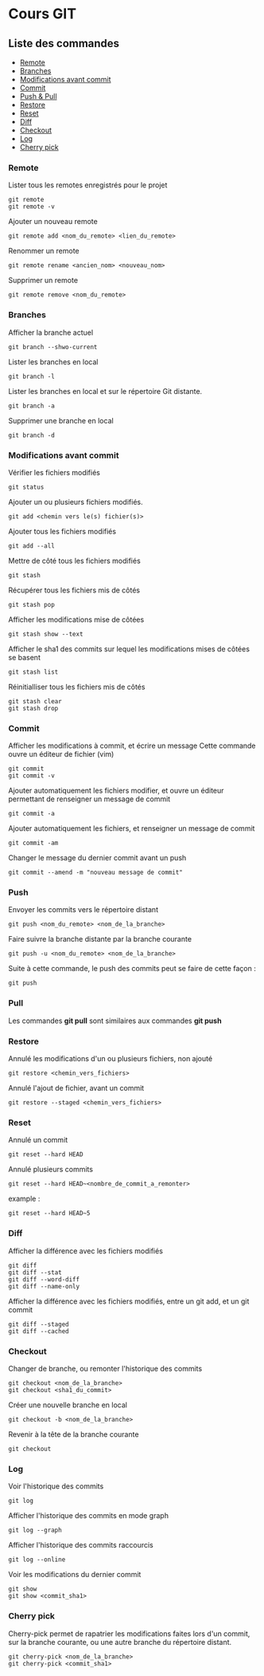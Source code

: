 # Cours GIT

## Liste des commandes

- [Remote](#remote)
- [Branches](#branches)
- [Modifications avant commit](#modifications-avant-commit)
- [Commit](#commit)
- [Push & Pull](#push)
- [Restore](#restore)
- [Reset](#reset)
- [Diff](#diff)
- [Checkout](#checkout)
- [Log](#log)
- [Cherry pick](#cherry-pick)


### Remote

Lister tous les remotes enregistrés pour le projet

    git remote
    git remote -v

Ajouter un nouveau remote

    git remote add <nom_du_remote> <lien_du_remote>

Renommer un remote

    git remote rename <ancien_nom> <nouveau_nom>

Supprimer un remote

    git remote remove <nom_du_remote>

### Branches

Afficher la branche actuel

    git branch --shwo-current

Lister les branches en local

    git branch -l

Lister les branches en local et sur le répertoire Git distante.

    git branch -a

Supprimer une branche en local

    git branch -d

### Modifications avant commit

Vérifier les fichiers modifiés

    git status

Ajouter un ou plusieurs fichiers modifiés.

    git add <chemin vers le(s) fichier(s)>

Ajouter tous les fichiers modifiés

    git add --all

Mettre de côté tous les fichiers modifiés

    git stash

Récupérer tous les fichiers mis de côtés

    git stash pop

Afficher les modifications mise de côtées

    git stash show --text

Afficher le sha1 des commits sur lequel les modifications mises de côtées se basent 

    git stash list

Réinitialliser tous les fichiers mis de côtés

    git stash clear
    git stash drop

### Commit

Afficher les modifications à commit, et écrire un message
Cette commande ouvre un éditeur de fichier (vim)

    git commit
    git commit -v

Ajouter automatiquement les fichiers modifier, et ouvre un éditeur permettant de renseigner un message de commit

    git commit -a

Ajouter automatiquement les fichiers, et renseigner un message de commit

    git commit -am

Changer le message du dernier commit avant un push

    git commit --amend -m "nouveau message de commit"

### Push

Envoyer les commits vers le répertoire distant

    git push <nom_du_remote> <nom_de_la_branche>

Faire suivre la branche distante par la branche courante

    git push -u <nom_du_remote> <nom_de_la_branche>

Suite à cette commande, le push des commits peut se faire de cette façon : 

    git push 

### Pull

Les commandes **git pull** sont similaires aux commandes **git push**

### Restore

Annulé les modifications d'un ou plusieurs fichiers, non ajouté

    git restore <chemin_vers_fichiers>

Annulé l'ajout de fichier, avant un commit

    git restore --staged <chemin_vers_fichiers>

### Reset

Annulé un commit  

    git reset --hard HEAD

Annulé plusieurs commits

    git reset --hard HEAD~<nombre_de_commit_a_remonter>

example :

    git reset --hard HEAD~5

### Diff

Afficher la différence avec les fichiers modifiés

    git diff
    git diff --stat
    git diff --word-diff
    git diff --name-only

Afficher la différence avec les fichiers modifiés, entre un git add, et un git commit

    git diff --staged
    git diff --cached


### Checkout

Changer de branche, ou remonter l'historique des commits

    git checkout <nom_de_la_branche>
    git checkout <sha1_du_commit>

Créer une nouvelle branche en local

    git checkout -b <nom_de_la_branche>

Revenir à la tête de la branche courante

    git checkout

### Log

Voir l'historique des commits

    git log

Afficher l'historique des commits en mode graph

    git log --graph

Afficher l'historique des commits raccourcis

    git log --online

Voir les modifications du dernier commit

    git show
    git show <commit_sha1>

### Cherry pick

Cherry-pick permet de rapatrier les modifications faites lors d'un commit, sur la branche courante, ou une autre branche du répertoire distant.

    git cherry-pick <nom_de_la_branche>
    git cherry-pick <commit_sha1>